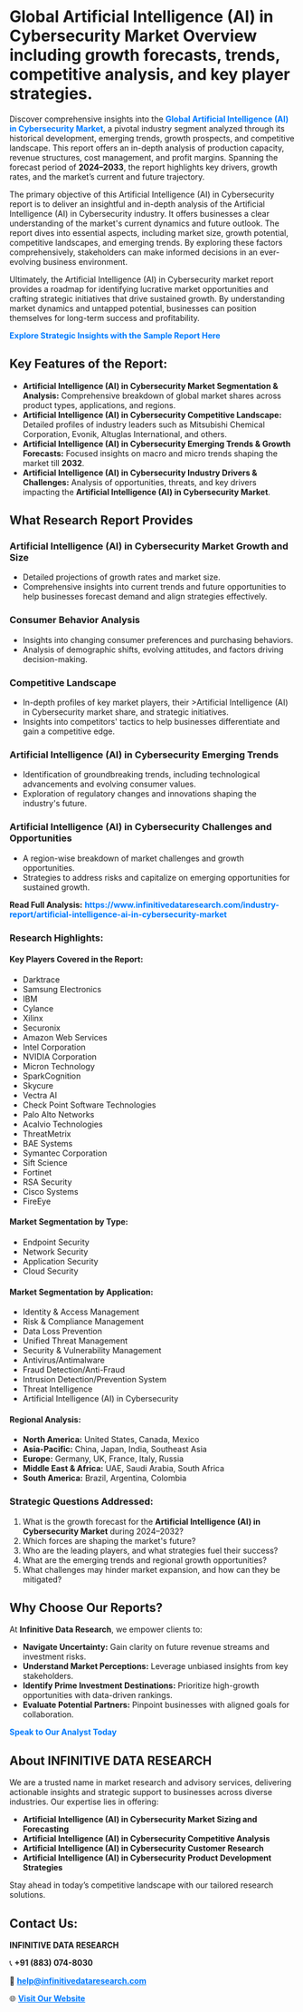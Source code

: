 <h1>Global Artificial Intelligence (AI) in Cybersecurity Market Overview including growth forecasts, trends, competitive analysis, and key player strategies.</h1>
<p>
Discover comprehensive insights into the 
<a href="https://www.infinitivedataresearch.com/industry-report/artificial-intelligence-ai-in-cybersecurity-market" rel="dofollow" style="color: #007BFF; text-decoration: none;"><strong>Global Artificial Intelligence (AI) in Cybersecurity Market</strong></a>, a pivotal industry segment analyzed through its historical development, emerging trends, growth prospects, and competitive landscape. This report offers an in-depth analysis of production capacity, revenue structures, cost management, and profit margins. Spanning the forecast period of <strong>2024–2033</strong>, the report highlights key drivers, growth rates, and the market’s current and future trajectory.
</p>
<p>
The primary objective of this Artificial Intelligence (AI) in Cybersecurity report is to deliver an insightful and in-depth analysis of the Artificial Intelligence (AI) in Cybersecurity industry. It offers businesses a clear understanding of the market's current dynamics and future outlook. The report dives into essential aspects, including market size, growth potential, competitive landscapes, and emerging trends. By exploring these factors comprehensively, stakeholders can make informed decisions in an ever-evolving business environment.
</p>
<p>
Ultimately, the Artificial Intelligence (AI) in Cybersecurity market report provides a roadmap for identifying lucrative market opportunities and crafting strategic initiatives that drive sustained growth. By understanding market dynamics and untapped potential, businesses can position themselves for long-term success and profitability.
</p>
<p>
<a href="https://www.infinitivedataresearch.com/request-sample/reportId=103413" style="color: #007BFF; text-decoration: none;"><strong>Explore Strategic Insights with the Sample Report Here</strong></a>
</p>

<h2>Key Features of the Report:</h2>
<ul>
<li><strong>Artificial Intelligence (AI) in Cybersecurity Market Segmentation & Analysis:</strong> Comprehensive breakdown of global market shares across product types, applications, and regions.</li>
<li><strong>Artificial Intelligence (AI) in Cybersecurity Competitive Landscape:</strong> Detailed profiles of industry leaders such as Mitsubishi Chemical Corporation, Evonik, Altuglas International, and others.</li>
<li><strong>Artificial Intelligence (AI) in Cybersecurity Emerging Trends & Growth Forecasts:</strong> Focused insights on macro and micro trends shaping the market till <strong>2032</strong>.</li>
<li><strong>Artificial Intelligence (AI) in Cybersecurity Industry Drivers & Challenges:</strong> Analysis of opportunities, threats, and key drivers impacting the <strong>Artificial Intelligence (AI) in Cybersecurity Market</strong>.</li>
</ul>

<h2>What Research Report Provides</h2>
<h3>Artificial Intelligence (AI) in Cybersecurity Market Growth and Size</h3>
<ul>
<li>Detailed projections of growth rates and market size.</li>
<li>Comprehensive insights into current trends and future opportunities to help businesses forecast demand and align strategies effectively.</li>
</ul>

<h3>Consumer Behavior Analysis</h3>
<ul>
<li>Insights into changing consumer preferences and purchasing behaviors.</li>
<li>Analysis of demographic shifts, evolving attitudes, and factors driving decision-making.</li>
</ul>

<h3>Competitive Landscape</h3>
<ul>
<li>In-depth profiles of key market players, their >Artificial Intelligence (AI) in Cybersecurity market share, and strategic initiatives.</li>
<li>Insights into competitors' tactics to help businesses differentiate and gain a competitive edge.</li>
</ul>

<h3>Artificial Intelligence (AI) in Cybersecurity Emerging Trends</h3>
<ul>
<li>Identification of groundbreaking trends, including technological advancements and evolving consumer values.</li>
<li>Exploration of regulatory changes and innovations shaping the industry's future.</li>
</ul>

<h3>Artificial Intelligence (AI) in Cybersecurity Challenges and Opportunities</h3>
<ul>
<li>A region-wise breakdown of market challenges and growth opportunities.</li>
<li>Strategies to address risks and capitalize on emerging opportunities for sustained growth.</li>
</ul>
<p><strong>Read Full Analysis:</strong> <a href="https://www.infinitivedataresearch.com/industry-report/artificial-intelligence-ai-in-cybersecurity-market" rel="dofollow" style="color: #007BFF; text-decoration: none;"><strong>https://www.infinitivedataresearch.com/industry-report/artificial-intelligence-ai-in-cybersecurity-market</strong></a></p>
<h3>Research Highlights:</h3>
<h4>Key Players Covered in the Report:</h4>
<ul><li>Darktrace</li><li>Samsung Electronics</li><li>IBM</li><li>Cylance</li><li>Xilinx</li><li>Securonix</li><li>Amazon Web Services</li><li>Intel Corporation</li><li>NVIDIA Corporation</li><li>Micron Technology</li><li>SparkCognition</li><li>Skycure</li><li>Vectra AI</li><li>Check Point Software Technologies</li><li>Palo Alto Networks</li><li>Acalvio Technologies</li><li>ThreatMetrix</li><li>BAE Systems</li><li>Symantec Corporation</li><li>Sift Science</li><li>Fortinet</li><li>RSA Security</li><li>Cisco Systems</li><li>FireEye</li></ul>
<h4>Market Segmentation by Type:</h4>
<ul><li>Endpoint Security</li><li>Network Security</li><li>Application Security</li><li>Cloud Security</li></ul>
<h4>Market Segmentation by Application:</h4>
<ul><li>Identity &amp; Access Management</li><li>Risk &amp; Compliance Management</li><li>Data Loss Prevention</li><li>Unified Threat Management</li><li>Security &amp; Vulnerability Management</li><li>Antivirus/Antimalware</li><li>Fraud Detection/Anti-Fraud</li><li>Intrusion Detection/Prevention System</li><li>Threat Intelligence</li><li>Artificial Intelligence (AI) in Cybersecurity</li></ul>

<h4>Regional Analysis:</h4>
<ul>
<li><strong>North America:</strong> United States, Canada, Mexico</li>
<li><strong>Asia-Pacific:</strong> China, Japan, India, Southeast Asia</li>
<li><strong>Europe:</strong> Germany, UK, France, Italy, Russia</li>
<li><strong>Middle East & Africa:</strong> UAE, Saudi Arabia, South Africa</li>
<li><strong>South America:</strong> Brazil, Argentina, Colombia</li>
</ul>

<h3>Strategic Questions Addressed:</h3>
<ol>
<li>What is the growth forecast for the <strong>Artificial Intelligence (AI) in Cybersecurity Market</strong> during 2024–2032?</li>
<li>Which forces are shaping the market's future?</li>
<li>Who are the leading players, and what strategies fuel their success?</li>
<li>What are the emerging trends and regional growth opportunities?</li>
<li>What challenges may hinder market expansion, and how can they be mitigated?</li>
</ol>

<h2>Why Choose Our Reports?</h2>
<p>At <strong>Infinitive Data Research</strong>, we empower clients to:</p>
<ul>
<li><strong>Navigate Uncertainty:</strong> Gain clarity on future revenue streams and investment risks.</li>
<li><strong>Understand Market Perceptions:</strong> Leverage unbiased insights from key stakeholders.</li>
<li><strong>Identify Prime Investment Destinations:</strong> Prioritize high-growth opportunities with data-driven rankings.</li>
<li><strong>Evaluate Potential Partners:</strong> Pinpoint businesses with aligned goals for collaboration.</li>
</ul>
<p><a href="https://www.infinitivedataresearch.com/industry-report/artificial-intelligence-ai-in-cybersecurity-market" rel="dofollow" style="color: #007BFF; text-decoration: none;"><strong>Speak to Our Analyst Today</strong></a></p>

<h2>About INFINITIVE DATA RESEARCH</h2>
<p>We are a trusted name in market research and advisory services, delivering actionable insights and strategic support to businesses across diverse industries. Our expertise lies in offering:</p>
<ul>
<li><strong>Artificial Intelligence (AI) in Cybersecurity Market Sizing and Forecasting</strong></li>
<li><strong>Artificial Intelligence (AI) in Cybersecurity Competitive Analysis</strong></li>
<li><strong>Artificial Intelligence (AI) in Cybersecurity Customer Research</strong></li>
<li><strong>Artificial Intelligence (AI) in Cybersecurity Product Development Strategies</strong></li>
</ul>
<p>Stay ahead in today’s competitive landscape with our tailored research solutions.</p>

<h2>Contact Us:</h2>
<p><strong>INFINITIVE DATA RESEARCH</strong></p>
<p>📞 <strong>+91 (883) 074-8030</strong></p>
<p>📧 <strong><a href="mailto:help@infinitivedataresearch.com" style="color: #007BFF;">help@infinitivedataresearch.com</a></strong></p>
<p>🌐 <strong><a href="https://www.infinitivedataresearch.com" rel="dofollow" style="color: #007BFF;">Visit Our Website</a></strong></p>